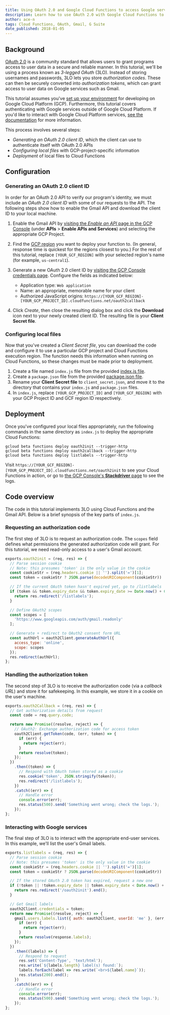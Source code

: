 ```yaml
---
title: Using OAuth 2.0 and Google Cloud Functions to access Google services
description: Learn how to use OAuth 2.0 with Google Cloud Functions to access a user's data from Google services.
author: ace-n
tags: Cloud Functions, OAuth, Gmail, G Suite
date_published: 2018-01-05
---
```


## Background

[OAuth 2.0](https://oauth.net/2) is a community standard that allows users to
grant programs access to user data in a secure and reliable manner. In this
tutorial, we'll be using a process known as _3-legged OAuth_ (3LO). Instead of
storing usernames and passwords, 3LO lets you store _authorization codes_. These
can then be securely converted into _authorization tokens_, which can grant
access to user data on Google services such as Gmail.

This tutorial assumes you've [set up your environment][docs_setup] for
developing on Google Cloud Platform (GCP). Furthermore, this tutorial covers
authenticating with Google services outside of Google Cloud Platform. If you'd
like to interact with Google Cloud Platform services,
[see the documentation][docs_gcp_auth] for more information.

This process involves several steps:

- _Generating an OAuth 2.0 client ID_, which the client can use to authenticate
  itself with OAuth 2.0 APIs
- _Configuring local files_ with GCP-project-specific information
- _Deployment_ of local files to Cloud Functions

## Configuration

### Generating an OAuth 2.0 client ID

In order for an OAuth 2.0 API to verify our program's identity, we must include
an _OAuth 2.0 client ID_ with some of our requests to the API. The following
steps show how to enable the Gmail API and download the client ID to your local
machine.

1.  Enable the Gmail API by [visiting the _Enable an API_ page in the GCP Console][console_gmail]
    (under **APIs** > **Enable APIs and Services**) and selecting the appropriate
    GCP Project.
1.  Find the [GCP region][docs_regions] you want to deploy your function to.
    (In general, response time is quickest for the regions closest to you.) For
    the rest of this tutorial, replace `[YOUR_GCF_REGION]` with your selected
    region's name (for example, `us-central1`).
1.  Generate a new OAuth 2.0 client ID by [visiting the GCP Console credentials page][console_credentials].
    Configure the fields as indicated below:

    - Application type: `Web application`
    - Name: an appropriate, memorable name for your client
    - Authorized JavaScript origins: `https://[YOUR_GCF_REGION]-[YOUR_GCP_PROJECT_ID].cloudfunctions.net/oauth2callback`

1.  Click _Create_, then close the resulting dialog box and click the
    **Download** icon next to your newly created client ID. The resulting file
    is your __Client Secret file__.

### Configuring local files

Now that you've created a _Client Secret file_, you can download the code and
configure it to use a particular GCP project and Cloud Functions execution
region. The function needs this information when running on Cloud Functions, so
these changes must be made prior to deployment.

1.  Create a file named `index.js` file from the provided [index.js file](https://github.com/GoogleCloudPlatform/community/blob/master/tutorials/cloud-functions-oauth-gmail/index.js).
1.  Create a `package.json` file from the provided [package.json file](https://github.com/GoogleCloudPlatform/community/blob/master/tutorials/cloud-functions-oauth-gmail/package.json).
1.  Rename your __Client Secret file__ to `client_secret.json`, and move it to
    the directory that contains your `index.js` and `package.json` files.
1.  In `index.js`, replace `[YOUR_GCP_PROJECT_ID]` and `[YOUR_GCF_REGION]` with
    your GCP Project ID and GCF region ID respectively.

## Deployment

Once you've configured your local files appropriately, run the following
commands in the same directory as `index.js` to deploy the appropriate Cloud
Functions:

    gcloud beta functions deploy oauth2init --trigger-http
    gcloud beta functions deploy oauth2callback --trigger-http
    gcloud beta functions deploy listlabels --trigger-http

Visit `https://[YOUR_GCF_REGION]-[YOUR_GCP_PROJECT_ID].cloudfunctions.net/oauth2init`
to see your Cloud Functions in action, or go to
[the GCP Console's **Stackdriver** page][console_stackdriver] to see the logs.

## Code overview

The code in this tutorial implements 3LO using Cloud Functions and the Gmail
API. Below is a brief synopsis of the key parts of `index.js`.

### Requesting an authorization code

The first step of 3LO is to request an authorization code. The `scopes` field
defines what permissions the generated authorization code will grant. For this
tutorial, we need read-only access to a user's Gmail account.

```javascript
exports.oauth2init = (req, res) => {
  // Parse session cookie
  // Note: this presumes 'token' is the only value in the cookie
  const cookieStr = (req.headers.cookie || '').split('=')[1];
  const token = cookieStr ? JSON.parse(decodeURIComponent(cookieStr)) : null;

  // If the current OAuth token hasn't expired yet, go to /listlabels
  if (token && token.expiry_date && token.expiry_date >= Date.now() + 60000) {
    return res.redirect('/listlabels');
  }

  // Define OAuth2 scopes
  const scopes = [
    'https://www.googleapis.com/auth/gmail.readonly'
  ];

  // Generate + redirect to OAuth2 consent form URL
  const authUrl = oauth2Client.generateAuthUrl({
    access_type: 'online',
    scope: scopes
  });
  res.redirect(authUrl);
};
```

### Handling the authorization token

The second step of 3LO is to receive the authorization code
(via a _callback URL_) and store it for safekeeping. In this example, we store
it in a cookie on the user's machine.

```javascript
exports.oauth2Callback = (req, res) => {
  // Get authorization details from request
  const code = req.query.code;

  return new Promise((resolve, reject) => {
    // OAuth2: Exchange authorization code for access token
    oauth2Client.getToken(code, (err, token) => {
      if (err) {
        return reject(err);
      }
      return resolve(token);
    });
  })
    .then((token) => {
      // Respond with OAuth token stored as a cookie
      res.cookie('token', JSON.stringify(token));
      res.redirect('/listlabels');
    })
    .catch((err) => {
      // Handle error
      console.error(err);
      res.status(500).send('Something went wrong; check the logs.');
    });
};
```

### Interacting with Google services

The final step of 3LO is to interact with the appropriate end-user services. In
this example, we'll list the user's Gmail labels.

```javascript
exports.listlabels = (req, res) => {
  // Parse session cookie
  // Note: this presumes 'token' is the only value in the cookie
  const cookieStr = (req.headers.cookie || '').split('=')[1];
  const token = cookieStr ? JSON.parse(decodeURIComponent(cookieStr)) : null;

  // If the stored OAuth 2.0 token has expired, request a new one
  if (!token || !token.expiry_date || token.expiry_date < Date.now() + 60000) {
    return res.redirect('/oauth2init').end();
  }

  // Get Gmail labels
  oauth2Client.credentials = token;
  return new Promise((resolve, reject) => {
    gmail.users.labels.list({ auth: oauth2Client, userId: 'me' }, (err, response) => {
      if (err) {
        return reject(err);
      }
      return resolve(response.labels);
    });
  })
    .then((labels) => {
      // Respond to request
      res.set('Content-Type', 'text/html');
      res.write(`${labels.length} label(s) found:`);
      labels.forEach(label => res.write(`<br>${label.name}`));
      res.status(200).end();
    })
    .catch((err) => {
      // Handle error
      console.error(err);
      res.status(500).send('Something went wrong; check the logs.');
    });
};
```

[docs_setup]: https://cloud.google.com/nodejs/docs/setup
[docs_regions]: https://cloud.google.com/compute/docs/regions-zones/#available
[docs_gcp_auth]: https://cloud.google.com/docs/authentication/
[console_gmail]: https://console.cloud.google.com/start/api?id=gmail
[console_credentials]: https://console.cloud.google.com/apis/credentials/oauthclient
[console_stackdriver]: https://console.cloud.google.com/logs/viewer
